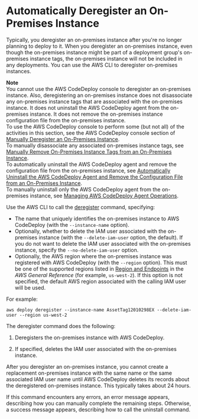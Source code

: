 # Automatically Deregister an On\-Premises Instance<a name="on-premises-instances-operations-deregister-automatically"></a>

Typically, you deregister an on\-premises instance after you're no longer planning to deploy to it\. When you deregister an on\-premises instance, even though the on\-premises instance might be part of a deployment group's on\-premises instance tags, the on\-premises instance will not be included in any deployments\. You can use the AWS CLI to deregister on\-premises instances\.

**Note**  
You cannot use the AWS CodeDeploy console to deregister an on\-premises instance\. Also, deregistering an on\-premises instance does not disassociate any on\-premises instance tags that are associated with the on\-premises instance\. It does not uninstall the AWS CodeDeploy agent from the on\-premises instance\. It does not remove the on\-premises instance configuration file from the on\-premises instance\.  
To use the AWS CodeDeploy console to perform some \(but not all\) of the activities in this section, see the AWS CodeDeploy console section of [Manually Deregister an On\-Premises Instance](on-premises-instances-operations-deregister-manually.md)\.  
To manually disassociate any associated on\-premises instance tags, see [Manually Remove On\-Premises Instance Tags from an On\-Premises Instance](on-premises-instances-operations-remove-tags.md)\.  
To automatically uninstall the AWS CodeDeploy agent and remove the configuration file from the on\-premises instance, see [Automatically Uninstall the AWS CodeDeploy Agent and Remove the Configuration File from an On\-Premises Instance](on-premises-instances-operations-uninstall-agent.md)\.  
To manually uninstall only the AWS CodeDeploy agent from the on\-premises instance, see [Managing AWS CodeDeploy Agent Operations](codedeploy-agent-operations.md)\. 

Use the AWS CLI to call the [deregister](https://docs.aws.amazon.com/cli/latest/reference/deploy/deregister.html) command, specifying:
+ The name that uniquely identifies the on\-premises instance to AWS CodeDeploy \(with the `--instance-name` option\)\. 
+ Optionally, whether to delete the IAM user associated with the on\-premises instance \(with the `--delete-iam-user` option, the default\)\. If you do not want to delete the IAM user associated with the on\-premises instance, specify the `--no-delete-iam-user` option\.
+ Optionally, the AWS region where the on\-premises instance was registered with AWS CodeDeploy \(with the `--region` option\)\. This must be one of the supported regions listed in [Region and Endpoints](https://docs.aws.amazon.com/general/latest/gr/rande.html#codedeploy_region) in the *AWS General Reference* \(for example, `us-west-2`\)\. If this option is not specified, the default AWS region associated with the calling IAM user will be used\.

For example:

```
aws deploy deregister --instance-name AssetTag12010298EX --delete-iam-user --region us-west-2
```

The deregister command does the following:

1. Deregisters the on\-premises instance with AWS CodeDeploy\.

1. If specified, deletes the IAM user associated with the on\-premises instance\.

After you deregister an on\-premises instance, you cannot create a replacement on\-premises instance with the same name or the same associated IAM user name until AWS CodeDeploy deletes its records about the deregistered on\-premises instance\. This typically takes about 24 hours\.

If this command encounters any errors, an error message appears, describing how you can manually complete the remaining steps\. Otherwise, a success message appears, describing how to call the uninstall command\.
